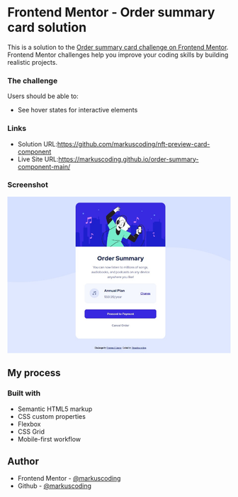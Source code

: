 # Frontend Mentor - Order summary card solution

This is a solution to the [Order summary card challenge on Frontend Mentor](https://www.frontendmentor.io/challenges/order-summary-component-QlPmajDUj). Frontend Mentor challenges help you improve your coding skills by building realistic projects.

### The challenge

Users should be able to:

- See hover states for interactive elements

### Links

- Solution URL:https://github.com/markuscoding/nft-preview-card-component
- Live Site URL:https://markuscoding.github.io/order-summary-component-main/

### Screenshot

![](./order-summary-component.jpg)

## My process

### Built with

- Semantic HTML5 markup
- CSS custom properties
- Flexbox
- CSS Grid
- Mobile-first workflow

## Author

- Frontend Mentor - [@markuscoding](https://www.frontendmentor.io/profile/markuscoding)
- Github - [@markuscoding](https://github.com/markuscoding)
